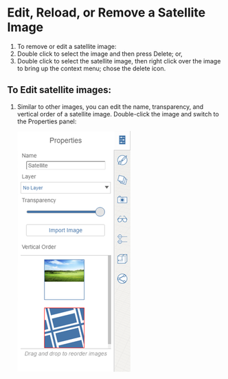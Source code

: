 # Edit, Reload, or Remove a Satellite Image

1. To remove or edit a satellite image:
2. Double click to select the image and then press Delete; or,
3. Double click to select the satellite image, then right click over the image to bring up the context menu; chose the delete icon.

## To Edit satellite images:

1. Similar to other images, you can edit the name, transparency, and vertical order of a satellite image. Double-click the image and switch to the Properties panel:

   ![](../.gitbook/assets/guid-71526b08-f8bb-4d95-a94c-0aba25ac4090-low.png)

